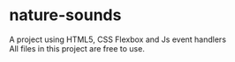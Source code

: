 # nature-sounds
A project using HTML5, CSS Flexbox and Js event handlers
<br>
All files in this project are free to use.
